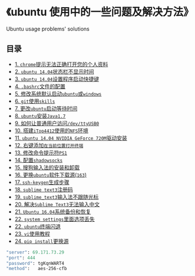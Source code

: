# 《ubuntu 使用中的一些问题及解决方法》  
 Ubuntu usage problems' solutions

## 目录  
- [1. `chrome`提示无法正确打开您的个人资料](./doc/chrome.md)  
- [2. `ubuntu 14.04`状态栏不显示时间](./doc/timedate_bar.md)  
- [3. `ubuntu 14.04`设置程序启动快捷键](./doc/shortcuts.md)  
- [4. `.bashrc`文件的配置](./doc/bashrc_config.md)  
- [5. 修改系统默认启动`ubuntu`或`windows`](./doc/default_grub.md)  
- [6. `git`使用`skills`](./doc/git_usage/)  
- [7. 更改`ubuntu`启动等待时间](./doc/grub_timeout.md)  
- [8. `ubuntu`安装`Java1.7` ](./doc/java1.7_install.md)  
- [9. 如何让普通用户访问`/dev/ttyUSB0` ](./doc/minicom_permision.md)  
- [10. 搭建`iTop4412`使用的`NFS`环境 ](./doc/nfs.md)  
- [11. `ubuntu 14.04 NVIDIA GeForce 720M`驱动安装](./doc/nouveau_nvidia.md)  
- [12. 右键添加`在当前位置打开终端`](./doc/open_termials.md)  
- [13. 修改命令提示符`PS1`](./doc/ps1_modify.md)  
- [14. 配置`shadowsocks`](./doc/shadowsocks_install.md)  
- [15. 搜狗输入法的安装和卸载](./doc/sogou_install.md)  
- [16. 更换`ubuntu`软件下载源(`163`)](./doc/sourceslist.md)  
- [17. `ssh-keygen`生成步骤](./doc/ssh_keygen.md)  
- [18. `sublime text3`注册码](./doc/sublime_text3_register.md)  
- [19. `sublime_text3`输入法不跟随光标](./doc/sublime_text3_QA.md)  
- [20. 解决`Sublime Text3`无法输入中文](./doc/sublime_text3_ZhCn.md)  
- [21. `Ubuntu 16.04`系统备份和恢复](./doc/system_backup_recover.md)  
- [22. `system settings`里面选项丢失](./doc/system_setting.md)  
- [22. `ubuntu`终端闪退](./doc/terminals_crash.md)  
- [23. `vi`使用教程](./doc/vi_usage.md)  
- [24. `pip install`更换源](./doc/pip_install_source.md)  



```ss
"server": 69.171.73.29
"port":	444
"password":	tgKqnWART4
"method":	aes-256-cfb
```
